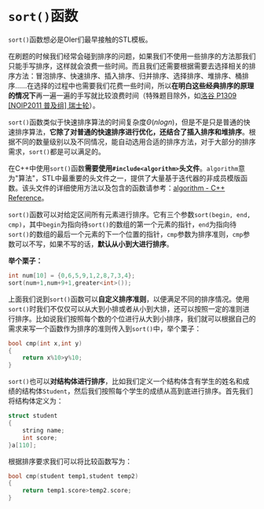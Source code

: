 # **`sort()`函数**

`sort()`函数想必是OIer们最早接触的STL模板。

在刷题的时候我们经常会碰到排序的问题，如果我们不使用一些排序的方法那我们只能手写排序，这样就会浪费一些时间。而且我们还需要根据需要去选择相关的排序方法：冒泡排序、快速排序、插入排序、归并排序、选择排序、堆排序、桶排序……在选择的过程中也需要我们花费一些时间，所以**在明白这些经典排序的原理的情况下**再一遍一遍的手写就比较浪费时间（特殊题目除外，如[洛谷 P1309 [NOIP2011 普及组] 瑞士轮](https://www.luogu.com.cn/problem/P1309)）。

`sort()`函数类似于快速排序算法的时间复杂度$\Theta(nlogn)$，但是不是只是普通的快速排序算法，**它除了对普通的快速排序进行优化，还结合了插入排序和堆排序**。根据不同的数量级别以及不同情况，能自动选用合适的排序方法，对于大部分的排序需求，`sort()`都是可以满足的。

在C++中使用`sort()`函数**需要使用`#include<algorithm>`头文件**。`algorithm`意为"算法"，STL中最重要的头文件之一，提供了大量基于迭代器的非成员模版函数。该头文件的详细使用方法以及包含的函数请参考：[algorithm - C++ Reference](http://www.cplusplus.com/reference/algorithm/?kw=algorithm)。

`sort()`函数可以对给定区间所有元素进行排序。它有三个参数`sort(begin, end, cmp)`，其中`begin`为指向待`sort()`的数组的第一个元素的指针，`end`为指向待`sort()`的数组的最后一个元素的下一个位置的指针，`cmp`参数为排序准则，`cmp`参数可以不写，如果不写的话，**默认从小到大进行排序**。

**举个栗子：**

```c++
int num[10] = {0,6,5,9,1,2,8,7,3,4};
sort(num+1,num+9+1,greater<int>());
```

上面我们说到`sort()`函数可以**自定义排序准则**，以便满足不同的排序情况。使用`sort()`时我们不仅仅可以从大到小排或者从小到大排，还可以按照一定的准则进行排序。比如说我们按照每个数的个位进行从大到小排序，我们就可以根据自己的需求来写一个函数作为排序的准则传入到`sort()`中，举个栗子：

```c++
bool cmp(int x,int y)
{
	return x%10>y%10;
}
```

`sort()`也可以**对结构体进行排序**，比如我们定义一个结构体含有学生的姓名和成绩的结构体`Student`，然后我们按照每个学生的成绩从高到底进行排序。首先我们将结构体定义为：

```c++
struct student
{
	string name;
	int score;
}a[110];
```

根据排序要求我们可以将比较函数写为：

```c++
bool cmp(student temp1,student temp2)
{
	return temp1.score>temp2.score;
}
```

